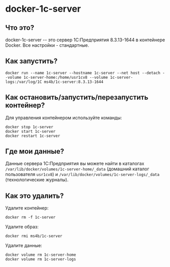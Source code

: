 # docker-1c-server

## Что это?

docker-1c-server -- это сервер 1С:Предприятия 8.3.13-1644 в контейнере Docker. Все настройки - стандартные.

## Как запустить?

    docker run --name 1c-server --hostname 1c-server --net host --detach --volume 1c-server-home:/home/usr1cv8 --volume 1c-server-logs:/var/log/1C ms4b/1c-server:8.3.13-1644

## Как остановить/запустить/перезапустить контейнер?

Для управления контейнером используйте команды:

    docker stop 1c-server
    docker start 1c-server
    docker restart 1c-server

## Где мои данные?

Данные сервера 1С:Предприятия вы можете найти в каталогах `/var/lib/docker/volumes/1c-server-home/_data` (домашний каталог пользователя `usr1cv8`) и `/var/lib/docker/volumes/1c-server-logs/_data` (технологические журналы).

## Как это удалить?

Удалите контейнер:

    docker rm -f 1c-server

Удалите образ:

    docker rmi ms4b/1c-server

Удалите данные:

    docker volume rm 1c-server-home
    docker volume rm 1c-server-logs

